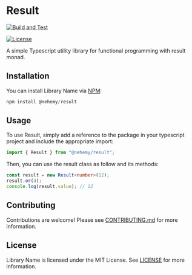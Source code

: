 # Result

[![Build and Test](https://github.com/Igben-Nehemiah/Result/actions/workflows/build-test.yml/badge.svg)](https://github.com/Igben-Nehemiah/Result/actions/workflows/build-test.yml)


[![License](https://img.shields.io/badge/license-MIT-blue.svg)](LICENSE)

A simple Typescript utility library for functional programming with result monad.

## Installation 

You can install Library Name via [NPM](https://www.npmjs.com/package/@nehemy/result-monad):
```typescript
npm install @nehemy/result
```

## Usage

To use Result, simply add a reference to the package in your typescript project and include the appropriate import:

```typescript
import { Result } from "@nehemy/result";
```

Then, you can use the result class as follow and its methods:

```typescript
const result = new Result<number>(12);
result.or(4);
console.log(result.value); // 12

```

## Contributing

Contributions are welcome! Please see [CONTRIBUTING.md](CONTRIBUTING.md) for more information.

## License

Library Name is licensed under the MIT License. See [LICENSE](LICENSE) for more information.





